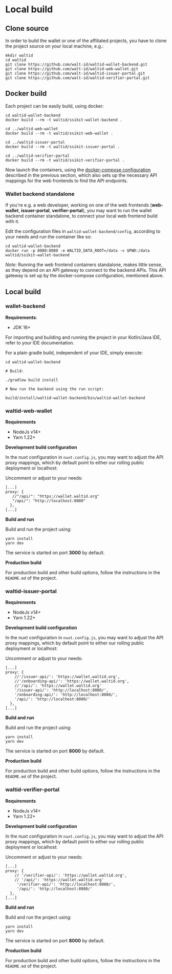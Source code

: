 # Local build

## Clone source

In order to build the wallet or one of the affiliated projects, you have to clone the project source on your local machine, e.g.:

```
mkdir waltid
cd waltid
git clone https://github.com/walt-id/waltid-wallet-backend.git
git clone https://github.com/walt-id/waltid-web-wallet.git
git clone https://github.com/walt-id/waltid-issuer-portal.git
git clone https://github.com/walt-id/waltid-verifier-portal.git
```

## Docker build

Each project can be easily build, using docker:

```
cd waltid-wallet-backend
docker build --rm -t waltid/ssikit-wallet-backend .

cd ../waltid-web-wallet
docker build --rm -t waltid/ssikit-web-wallet .

cd ../waltid-issuer-portal
docker build --rm -t waltid/ssikit-issuer-portal .

cd ../waltid-verifier-portal
docker build --rm -t waltid/ssikit-verifier-portal .
```

Now launch the containers, using the [docker-compose configuration](../docker-compose) described in the previous section, which also sets up the necessary API mappings for the web frontends to find the API endpoints.

### Wallet backend standalone

If you're e.g. a web developer, working on one of the web frontends (**web-wallet**, **issuer-portal**, **verifier-portal**), you may want to run the wallet backend container standalone, to connect your local web frontend build with it.

Edit the configuration files in `waltid-wallet-backend/config`, according to your needs and run the container like so:

```
cd waltid-wallet-backend
docker run -p 8080:8080 -e WALTID_DATA_ROOT=/data -v $PWD:/data waltid/ssikit-wallet-backend
```

_Note:_ Running the web frontend containers standalone, makes little sense, as they depend on an API gateway to connect to the backend APIs. This API gateway is set up by the docker-compose configuration, mentioned above.


## Local build

### wallet-backend

**Requirements**:

* JDK 16+

For importing and building and running the project in your Kotlin/Java IDE, refer to your IDE documentation.

For a plain gradle build, independent of your IDE, simply execute:

```
cd waltid-wallet-backend

# Build:

./gradlew build install

# Now run the backend using the run script:

build/install/waltid-wallet-backend/bin/waltid-wallet-backend
```

### waltid-web-wallet

**Requirements**

* NodeJs v14+
* Yarn 1.22+

**Development build configuration**

In the nuxt configuration in `nuxt.config.js`, you may want to adjust the API proxy mappings, which by default point to either our rolling public deployment or localhost:

Uncomment or adjust to your needs:
```
[...]
proxy: {
   //"/api/": "https://wallet.waltid.org"
   "/api/": "http://localhost:8080"
  },
[...]
```

**Build and run**

Build and run the project using:

```
yarn install
yarn dev
```

The service is started on port **3000** by default.

**Production build**

For production build and other build options, follow the instructions in the `README.md` of the project.

### waltid-issuer-portal

**Requirements**

* NodeJs v14+
* Yarn 1.22+

**Development build configuration**

In the nuxt configuration in `nuxt.config.js`, you may want to adjust the API proxy mappings, which by default point to either our rolling public deployment or localhost:

Uncomment or adjust to your needs:
```
[...]
proxy: {
    //'/issuer-api/': 'https://wallet.waltid.org',
    //'/onboarding-api/': 'https://wallet.waltid.org',
    //'/api/': 'https://wallet.waltid.org'
    '/issuer-api/': 'http://localhost:8080/',
    '/onboarding-api/': 'http://localhost:8080/',
    '/api/': 'http://localhost:8080/'
  },
[...]
```

**Build and run**

Build and run the project using:

```
yarn install
yarn dev
```

The service is started on port **8000** by default.

**Production build**

For production build and other build options, follow the instructions in the `README.md` of the project.


### waltid-verifier-portal

**Requirements**

* NodeJs v14+
* Yarn 1.22+

**Development build configuration**

In the nuxt configuration in `nuxt.config.js`, you may want to adjust the API proxy mappings, which by default point to either our rolling public deployment or localhost:

Uncomment or adjust to your needs:
```
[...]
proxy: {
    // '/verifier-api/': 'https://wallet.waltid.org',
    // '/api/': 'https://wallet.waltid.org'
     '/verifier-api/': 'http://localhost:8080/',
     '/api/': 'http://localhost:8080/'
  },
[...]
```

**Build and run**

Build and run the project using:

```
yarn install
yarn dev
```

The service is started on port **8000** by default.

**Production build**

For production build and other build options, follow the instructions in the `README.md` of the project.
